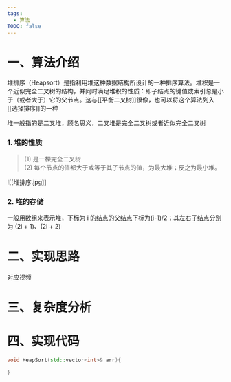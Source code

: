 ```yaml
---
tags:
  - 算法
TODO: false
---
```

# 一、算法介绍
堆排序（Heapsort）是指利用堆这种数据结构所设计的一种排序算法。堆积是一个近似完全二叉树的结构，并同时满足堆积的性质：即子结点的键值或索引总是小于（或者大于）它的父节点。这与[[平衡二叉树]]很像，也可以将这个算法列入[[选择排序]]的一种



堆一般指的是二叉堆，顾名思义，二叉堆是完全二叉树或者近似完全二叉树

### 1. 堆的性质

> (1) 是一棵完全二叉树  
> (2) 每个节点的值都大于或等于其子节点的值，为最大堆；反之为最小堆。

![[堆排序.jpg]]

### 2. 堆的存储

一般用数组来表示堆，下标为 i 的结点的父结点下标为(i-1)/2；其左右子结点分别为 (2i + 1)、(2i + 2)

# 二、实现思路



对应视频



# 三、复杂度分析



# 四、实现代码

```c++
void HeapSort(std::vector<int>& arr){

}
```